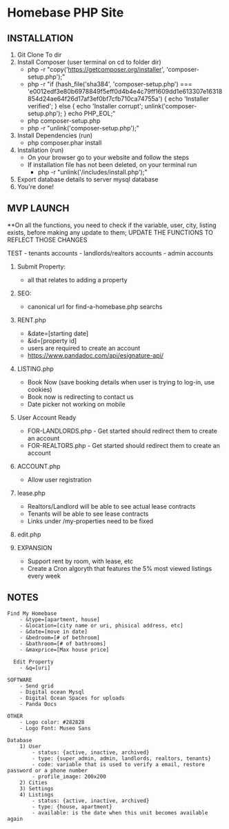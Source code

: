# Homebase PHP Site

## INSTALLATION
 1) Git Clone To dir
 2) Install Composer (user terminal on cd to folder dir)
    - php -r "copy('https://getcomposer.org/installer', 'composer-setup.php');"
    - php -r "if (hash_file('sha384', 'composer-setup.php') === 'e0012edf3e80b6978849f5eff0d4b4e4c79ff1609dd1e613307e16318854d24ae64f26d17af3ef0bf7cfb710ca74755a') { echo 'Installer verified'; } else { echo 'Installer corrupt'; unlink('composer-setup.php'); } echo PHP_EOL;"
    - php composer-setup.php
    - php -r "unlink('composer-setup.php');"
 3) Install Dependencies (run)
    - php composer.phar install
 4) Installation (run)
    - On your browser go to your website and follow the steps
    - If installation file has not been deleted, on your terminal run
        - php -r "unlink('/includes/install.php');"
 5) Export database details to server mysql database
 6) You're done!

## MVP LAUNCH
   **On all the functions, you need to check if the variable, user, city, listing exists, before making any update to them;
   UPDATE THE FUNCTIONS TO REFLECT THOSE CHANGES

   TEST
    - tenants accounts
    - landlords/realtors accounts
    - admin accounts
   
 1) Submit Property:
    - all that relates to adding a property

 2) SEO:
    - canonical url for find-a-homebase.php searchs

 3) RENT.php
    - &date=[starting date]
    - &id=[property id]
    - users are required to create an account
    - https://www.pandadoc.com/api/esignature-api/

 4) LISTING.php
    - Book Now (save booking details when user is trying to log-in, use cookies)
    - Book now is redirecting to contact us
    - Date picker not working on mobile

 5) User Account Ready
    - FOR-LANDLORDS.php - Get started should redirect them to create an account
    - FOR-REALTORS.php - Get started should redirect them to create an account

 6) ACCOUNT.php 
    - Allow user registration

 7) lease.php
    - Realtors/Landlord will be able to see actual lease contracts
    - Tenants will be able to see lease contracts
    - Links under /my-properties need to be fixed

 8) edit.php

 9) EXPANSION
    - Support rent by room, with lease, etc
    - Create a Cron algoryth that features the 5% most viewed listings every week

## NOTES
    Find My Homebase
        - &type=[apartment, house]
        - &location=[city name or uri, phisical address, etc]
        - &date=[move in date]
        - &bedroom=[# of bethroom]
        - &bathroom=[# of bathrooms]
        - &maxprice=[Max house price]

      Edit Property
        - &q=[uri]

    SOFTWARE
        - Send grid
        - Digital ocean Mysql 
        - Digital Ocean Spaces for uploads
        - Panda Docs

    OTHER
        - Logo color: #282828
        - Logo Font: Museo Sans

    Database
        1) User
            - status: {active, inactive, archived}
            - type: {super_admin, admin, landlords, realtors, tenants}
            - code: variable that is used to verify a email, restore password or a phone number
            - profile_image: 200x200
        2) Cities
        3) Settings
        4) Listings
            - status: {active, inactive, archived}
            - type: {house, apartment}
            - available: is the date when this unit becomes available again


